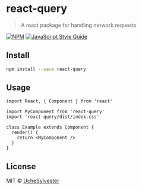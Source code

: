 # react-query

> A react package for handling network requests

[![NPM](https://img.shields.io/npm/v/react-query.svg)](https://www.npmjs.com/package/react-query) [![JavaScript Style Guide](https://img.shields.io/badge/code_style-standard-brightgreen.svg)](https://standardjs.com)

## Install

```bash
npm install --save react-query
```

## Usage

```tsx
import React, { Component } from 'react'

import MyComponent from 'react-query'
import 'react-query/dist/index.css'

class Example extends Component {
  render() {
    return <MyComponent />
  }
}
```

## License

MIT © [UcheSylvester](https://github.com/UcheSylvester)
